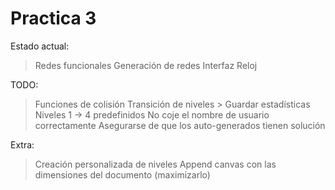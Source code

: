 # Practica 3

Estado actual:

> Redes funcionales
> Generación de redes
> Interfaz
> Reloj


TODO:

> Funciones de colisión
> Transición de niveles
    > Guardar estadísticas
> Niveles 1 -> 4 predefinidos 
> No coje el nombre de usuario correctamente
> Asegurarse de que los auto-generados tienen solución


Extra:
> Creación personalizada de niveles
> Append canvas con las dimensiones del documento (maximizarlo)
